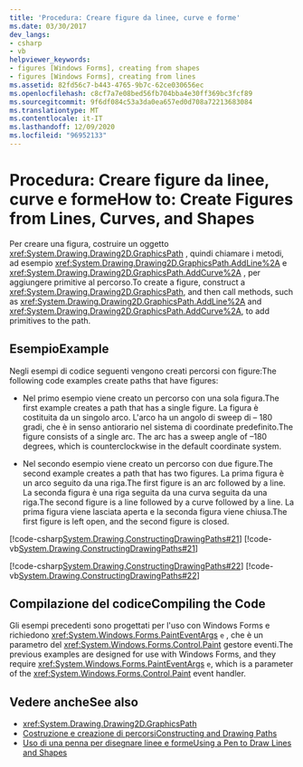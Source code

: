 ```yaml
---
title: 'Procedura: Creare figure da linee, curve e forme'
ms.date: 03/30/2017
dev_langs:
- csharp
- vb
helpviewer_keywords:
- figures [Windows Forms], creating from shapes
- figures [Windows Forms], creating from lines
ms.assetid: 82fd56c7-b443-4765-9b7c-62ce030656ec
ms.openlocfilehash: c8cf7a7e08bed56fb704bba4e30ff369bc3fcf89
ms.sourcegitcommit: 9f6df084c53a3da0ea657ed0d708a72213683084
ms.translationtype: MT
ms.contentlocale: it-IT
ms.lasthandoff: 12/09/2020
ms.locfileid: "96952133"
---
```

# <a name="how-to-create-figures-from-lines-curves-and-shapes"></a><span data-ttu-id="46445-102">Procedura: Creare figure da linee, curve e forme</span><span class="sxs-lookup"><span data-stu-id="46445-102">How to: Create Figures from Lines, Curves, and Shapes</span></span>
<span data-ttu-id="46445-103">Per creare una figura, costruire un oggetto <xref:System.Drawing.Drawing2D.GraphicsPath> , quindi chiamare i metodi, ad esempio <xref:System.Drawing.Drawing2D.GraphicsPath.AddLine%2A> e <xref:System.Drawing.Drawing2D.GraphicsPath.AddCurve%2A> , per aggiungere primitive al percorso.</span><span class="sxs-lookup"><span data-stu-id="46445-103">To create a figure, construct a <xref:System.Drawing.Drawing2D.GraphicsPath>, and then call methods, such as <xref:System.Drawing.Drawing2D.GraphicsPath.AddLine%2A> and <xref:System.Drawing.Drawing2D.GraphicsPath.AddCurve%2A>, to add primitives to the path.</span></span>  
  
## <a name="example"></a><span data-ttu-id="46445-104">Esempio</span><span class="sxs-lookup"><span data-stu-id="46445-104">Example</span></span>  
 <span data-ttu-id="46445-105">Negli esempi di codice seguenti vengono creati percorsi con figure:</span><span class="sxs-lookup"><span data-stu-id="46445-105">The following code examples create paths that have figures:</span></span>  
  
- <span data-ttu-id="46445-106">Nel primo esempio viene creato un percorso con una sola figura.</span><span class="sxs-lookup"><span data-stu-id="46445-106">The first example creates a path that has a single figure.</span></span> <span data-ttu-id="46445-107">La figura è costituita da un singolo arco. L'arco ha un angolo di sweep di – 180 gradi, che è in senso antiorario nel sistema di coordinate predefinito.</span><span class="sxs-lookup"><span data-stu-id="46445-107">The figure consists of a single arc. The arc has a sweep angle of –180 degrees, which is counterclockwise in the default coordinate system.</span></span>  
  
- <span data-ttu-id="46445-108">Nel secondo esempio viene creato un percorso con due figure.</span><span class="sxs-lookup"><span data-stu-id="46445-108">The second example creates a path that has two figures.</span></span> <span data-ttu-id="46445-109">La prima figura è un arco seguito da una riga.</span><span class="sxs-lookup"><span data-stu-id="46445-109">The first figure is an arc followed by a line.</span></span> <span data-ttu-id="46445-110">La seconda figura è una riga seguita da una curva seguita da una riga.</span><span class="sxs-lookup"><span data-stu-id="46445-110">The second figure is a line followed by a curve followed by a line.</span></span> <span data-ttu-id="46445-111">La prima figura viene lasciata aperta e la seconda figura viene chiusa.</span><span class="sxs-lookup"><span data-stu-id="46445-111">The first figure is left open, and the second figure is closed.</span></span>  
  
 [!code-csharp[System.Drawing.ConstructingDrawingPaths#21](~/samples/snippets/csharp/VS_Snippets_Winforms/System.Drawing.ConstructingDrawingPaths/CS/Class1.cs#21)]
 [!code-vb[System.Drawing.ConstructingDrawingPaths#21](~/samples/snippets/visualbasic/VS_Snippets_Winforms/System.Drawing.ConstructingDrawingPaths/VB/Class1.vb#21)]  
  
 [!code-csharp[System.Drawing.ConstructingDrawingPaths#22](~/samples/snippets/csharp/VS_Snippets_Winforms/System.Drawing.ConstructingDrawingPaths/CS/Class1.cs#22)]
 [!code-vb[System.Drawing.ConstructingDrawingPaths#22](~/samples/snippets/visualbasic/VS_Snippets_Winforms/System.Drawing.ConstructingDrawingPaths/VB/Class1.vb#22)]  
  
## <a name="compiling-the-code"></a><span data-ttu-id="46445-112">Compilazione del codice</span><span class="sxs-lookup"><span data-stu-id="46445-112">Compiling the Code</span></span>  
 <span data-ttu-id="46445-113">Gli esempi precedenti sono progettati per l'uso con Windows Forms e richiedono <xref:System.Windows.Forms.PaintEventArgs> `e` , che è un parametro del <xref:System.Windows.Forms.Control.Paint> gestore eventi.</span><span class="sxs-lookup"><span data-stu-id="46445-113">The previous examples are designed for use with Windows Forms, and they require <xref:System.Windows.Forms.PaintEventArgs> `e`, which is a parameter of the <xref:System.Windows.Forms.Control.Paint> event handler.</span></span>  
  
## <a name="see-also"></a><span data-ttu-id="46445-114">Vedere anche</span><span class="sxs-lookup"><span data-stu-id="46445-114">See also</span></span>

- <xref:System.Drawing.Drawing2D.GraphicsPath>
- [<span data-ttu-id="46445-115">Costruzione e creazione di percorsi</span><span class="sxs-lookup"><span data-stu-id="46445-115">Constructing and Drawing Paths</span></span>](constructing-and-drawing-paths.md)
- [<span data-ttu-id="46445-116">Uso di una penna per disegnare linee e forme</span><span class="sxs-lookup"><span data-stu-id="46445-116">Using a Pen to Draw Lines and Shapes</span></span>](using-a-pen-to-draw-lines-and-shapes.md)
